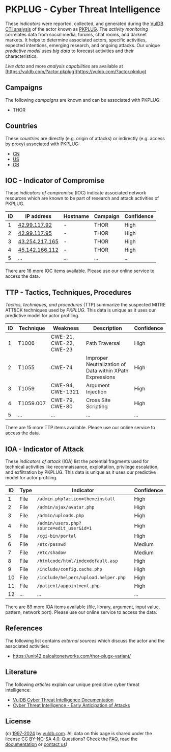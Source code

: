 # PKPLUG - Cyber Threat Intelligence

These _indicators_ were reported, collected, and generated during the [VulDB CTI analysis](https://vuldb.com/?kb.cti) of the actor known as [PKPLUG](https://vuldb.com/?actor.pkplug). The _activity monitoring_ correlates data from social media, forums, chat rooms, and darknet markets. It helps to determine associated actors, specific activities, expected intentions, emerging research, and ongoing attacks. Our unique _predictive model_ uses _big data_ to forecast activities and their characteristics.

_Live data_ and more _analysis capabilities_ are available at [https://vuldb.com/?actor.pkplug](https://vuldb.com/?actor.pkplug)

## Campaigns

The following _campaigns_ are known and can be associated with PKPLUG:

* THOR

## Countries

These _countries_ are directly (e.g. origin of attacks) or indirectly (e.g. access by proxy) associated with PKPLUG:

* [CN](https://vuldb.com/?country.cn)
* [US](https://vuldb.com/?country.us)
* [GB](https://vuldb.com/?country.gb)

## IOC - Indicator of Compromise

These _indicators of compromise_ (IOC) indicate associated network resources which are known to be part of research and attack activities of PKPLUG.

ID | IP address | Hostname | Campaign | Confidence
-- | ---------- | -------- | -------- | ----------
1 | [42.99.117.92](https://vuldb.com/?ip.42.99.117.92) | - | THOR | High
2 | [42.99.117.95](https://vuldb.com/?ip.42.99.117.95) | - | THOR | High
3 | [43.254.217.165](https://vuldb.com/?ip.43.254.217.165) | - | THOR | High
4 | [45.142.166.112](https://vuldb.com/?ip.45.142.166.112) | - | THOR | High
5 | ... | ... | ... | ...

There are 16 more IOC items available. Please use our online service to access the data.

## TTP - Tactics, Techniques, Procedures

_Tactics, techniques, and procedures_ (TTP) summarize the suspected MITRE ATT&CK techniques used by _PKPLUG_. This data is unique as it uses our predictive model for actor profiling.

ID | Technique | Weakness | Description | Confidence
-- | --------- | -------- | ----------- | ----------
1 | T1006 | CWE-21, CWE-22, CWE-23 | Path Traversal | High
2 | T1055 | CWE-74 | Improper Neutralization of Data within XPath Expressions | High
3 | T1059 | CWE-94, CWE-1321 | Argument Injection | High
4 | T1059.007 | CWE-79, CWE-80 | Cross Site Scripting | High
5 | ... | ... | ... | ...

There are 15 more TTP items available. Please use our online service to access the data.

## IOA - Indicator of Attack

These _indicators of attack_ (IOA) list the potential fragments used for technical activities like reconnaissance, exploitation, privilege escalation, and exfiltration by PKPLUG. This data is unique as it uses our predictive model for actor profiling.

ID | Type | Indicator | Confidence
-- | ---- | --------- | ----------
1 | File | `/admin.php?action=themeinstall` | High
2 | File | `/admin/ajax/avatar.php` | High
3 | File | `/admin/uploads.php` | High
4 | File | `/admin/users.php?source=edit_user&id=1` | High
5 | File | `/cgi-bin/portal` | High
6 | File | `/etc/passwd` | Medium
7 | File | `/etc/shadow` | Medium
8 | File | `/htmlcode/html/indexdefault.asp` | High
9 | File | `/include/config.cache.php` | High
10 | File | `/include/helpers/upload.helper.php` | High
11 | File | `/patient/appointment.php` | High
12 | ... | ... | ...

There are 89 more IOA items available (file, library, argument, input value, pattern, network port). Please use our online service to access the data.

## References

The following list contains _external sources_ which discuss the actor and the associated activities:

* https://unit42.paloaltonetworks.com/thor-plugx-variant/

## Literature

The following _articles_ explain our unique predictive cyber threat intelligence:

* [VulDB Cyber Threat Intelligence Documentation](https://vuldb.com/?kb.cti)
* [Cyber Threat Intelligence - Early Anticipation of Attacks](https://www.scip.ch/en/?labs.20201022)

## License

(c) [1997-2024](https://vuldb.com/?kb.changelog) by [vuldb.com](https://vuldb.com/?kb.about). All data on this page is shared under the license [CC BY-NC-SA 4.0](https://creativecommons.org/licenses/by-nc-sa/4.0/). Questions? Check the [FAQ](https://vuldb.com/?kb.faq), read the [documentation](https://vuldb.com/?kb) or [contact us](https://vuldb.com/?contact)!
